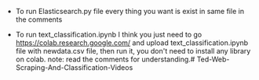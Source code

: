 - To run Elasticsearch.py file every thing you want is exist in same file in the comments


- To run text_classification.ipynb I think you just need to go https://colab.research.google.com/ and upload text_classification.ipynb file with newdata.csv file, then run it, you don't need to install any library on colab.
    note: read the comments for understanding.# Ted-Web-Scraping-And-Classification-Videos

